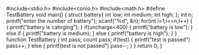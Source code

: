 #include<stdio.h>
#include<conio.h>
#include<math.h>
#define TestBattery
void main()
{
struct battery{
int low;
int medium;
int high;
};
int n;
printf("enter the number of battery");
scanf("%d", &n);
for(int i=1;i<=n;i++)
{
 {
  printf("battery is cahrging");
 }
 if(uncharge<400)
 {
  printf("battery is low");
 }
 else if
 {
  printf("battery is medium);
 }
  else
 {
  printf("battery is high");
 }
}
function TestBattery
{
int pass;
count pass;
if(test)
{ 
printf("test is passed")
pass++;
}
else
{
printf(test is not passed")
pass--;
}
}
return 0;
}
